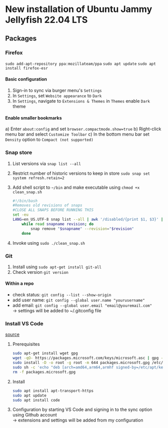 # New installation of Ubuntu Jammy Jellyfish 22.04 LTS

## Packages

### Firefox

`sudo add-apt-repository ppa:mozillateam/ppa`
`sudo apt update`
`sudo apt install firefox-esr`

#### Basic configuration

1. Sign-in to sync via burger menu's `Settings`
2. In `Settings`, set `Website appearance` to `Dark`
3. In `Settings`, navigate to `Extensions & Themes` in `Themes` enable `Dark` theme

#### Enable smaller bookmarks

a) Enter `about:config` and set `browser.compactmode.show=true`
b) Right-click menu bar and select `Customize Toolbar`
c) In the bottom menu bar set `Density` option to `Compact (not supported)`

### Snap store

1. List versions via `snap list --all`
2. Restrict number of historic versions to keep in store `sudo snap set system refresh.retain=2`
3. Add shell script to `~/bin` and make executable using `chmod +x clean_snap.sh`

    ```bash
    #!/bin/bash
    #Removes old revisions of snaps
    #CLOSE ALL SNAPS BEFORE RUNNING THIS
    set -eu
    LANG=en_US.UTF-8 snap list --all | awk '/disabled/{print $1, $3}' |
        while read snapname revision; do
            snap remove "$snapname" --revision="$revision"
        done
    ```

4. Invoke using `sudo ./clean_snap.sh`

### Git

1. Install using `sudo apt-get install git-all`
2. Check version `git version`

#### Within a repo

- check status: `git config --list --show-origin`  
- add user name: `git config --global user.name "yourusername"`  
- add email: `git config --global user.email "email@youremail.com"`  
&rightarrow; settings will be added to ~/.gitconfig file

### Install VS Code

[source](https://code.visualstudio.com/docs/setup/linux)

1. Prerequisites

    ```bash
    sudo apt-get install wget gpg
    wget -qO- https://packages.microsoft.com/keys/microsoft.asc | gpg --dearmor > packages.microsoft.gpg
    sudo install -D -o root -g root -m 644 packages.microsoft.gpg /etc/apt/keyrings/packages.microsoft.gpg
    sudo sh -c 'echo "deb [arch=amd64,arm64,armhf signed-by=/etc/apt/keyrings/packages.microsoft.gpg] https://packages.microsoft.com/repos/code stable main" > /etc/apt/sources.list.d/vscode.list'
    rm -f packages.microsoft.gpg
    ```

2. Install

    ```bash
    sudo apt install apt-transport-https
    sudo apt update
    sudo apt install code
    ```

3. Configuration by starting VS Code and signing in to the sync option using Github account  
&rightarrow; extensions and settings will be added from my configuration
